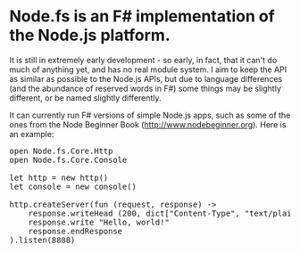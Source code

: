 Node.fs is an F# implementation of the Node.js platform.
============================================
It is still in extremely early development - so early, in fact, that it can't do much of anything yet, and has no real module system.
I aim to keep the API as similar as possible to the Node.js APIs, but due to language differences (and the abundance of reserved words in F#) some things may be slightly different, or be named slightly differently.

It can currently run F# versions of simple Node.js apps, such as some of the ones from the Node Beginner Book (http://www.nodebeginner.org).
Here is an example:
<pre>
open Node.fs.Core.Http
open Node.fs.Core.Console

let http = new http()
let console = new console()

http.createServer(fun (request, response) -> 
    response.writeHead (200, dict["Content-Type", "text/plain"])
    response.write "Hello, world!"
    response.endResponse
).listen(8888)
</pre>


